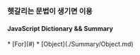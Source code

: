 <h3>헷갈리는 문법이 생기면 이용</h3>
<h4>JavaScript Dictionary && Summary</h4>
* [For](#)
* [Object](./Summary/Object.md)